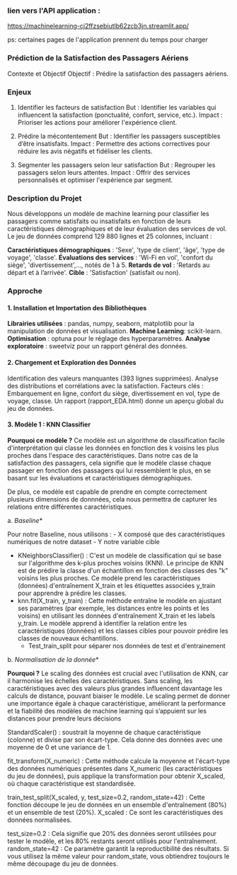 ### lien vers l'API application :
https://machinelearning-cj2ffzsebiutlb62zcb3jn.streamlit.app/

ps: certaines pages de l'application prennent du temps pour charger
### Prédiction de la Satisfaction des Passagers Aériens
Contexte et Objectif
Objectif : Prédire la satisfaction des passagers aériens.

### Enjeux
1. Identifier les facteurs de satisfaction
But : Identifier les variables qui influencent la satisfaction (ponctualité, confort, service, etc.).
Impact : Prioriser les actions pour améliorer l'expérience client.

2. Prédire la mécontentement
But : Identifier les passagers susceptibles d’être insatisfaits.
Impact : Permettre des actions correctives pour réduire les avis négatifs et fidéliser les clients.

3. Segmenter les passagers selon leur satisfaction
But : Regrouper les passagers selon leurs attentes.
Impact : Offrir des services personnalisés et optimiser l'expérience par segment.

### Description du Projet
Nous développons un modèle de machine learning pour classifier les passagers comme satisfaits ou insatisfaits en fonction de leurs caractéristiques démographiques et de leur évaluation des services de vol. Le jeu de données comprend 129 880 lignes et 25 colonnes, incluant :

**Caractéristiques démographiques** : 'Sexe', 'type de client', 'âge', 'type de voyage', 'classe'.
**Évaluations des services** : 'Wi-Fi en vol', 'confort du siège', 'divertissement',..., notés de 1 à 5.
**Retards de vol** : 'Retards au départ et à l’arrivée'.
**Cible** : 'Satisfaction' (satisfait ou non).

### Approche
#### 1. Installation et Importation des Bibliothèques
**Librairies utilisées** : pandas, numpy, seaborn, matplotlib pour la manipulation de données et visualisation.
**Machine Learning**: scikit-learn.
**Optimisation** : optuna pour le réglage des hyperparamètres.
**Analyse exploratoire** : sweetviz pour un rapport général des données.

#### 2. Chargement et Exploration des Données
Identification des valeurs manquantes (393 lignes supprimées).
Analyse des distributions et corrélations avec la satisfaction.
Facteurs clés : Embarquement en ligne, confort du siège, divertissement en vol, type de voyage, classe.
Un rapport (rapport_EDA.html) donne un aperçu global du jeu de données.

#### 3. Modèle 1 : KNN Classifier 
	
**Pourquoi ce modèle ?** 
Ce modèle est un algorithme de classification facile d'interprétation qui classe les données en fonction des k voisins les plus proches dans l'espace des caractéristiques. Dans notre  cas de la satisfaction des passagers, cela signifie que le modèle classe chaque passager en fonction des passagers qui lui ressemblent le plus, en se basant sur les évaluations et caractéristiques démographiques.
		
De plus, ce modèle est capable de prendre en compte correctement plusieurs dimensions de donnnées, cela nous permettra de capturer les relations entre différentes caractéristiques.
	
a. *Baseline** 
	
Pour notre Baseline, nous utilisons : 
	- X composé que des caractéristiques numériques de notre dataset
	- Y notre variable cible
  - KNeighborsClassifier() : C'est un modèle de classification qui se base sur l'algorithme des k-plus proches voisins (KNN). Le principe de KNN est de prédire la classe d'un échantillon en fonction des classes des "k" voisins les plus proches. Ce modèle prend les caractéristiques (données) d'entraînement X_train et les étiquettes associées y_train pour apprendre à prédire les classes.
 - knn.fit(X_train, y_train) : Cette méthode entraîne le modèle en ajustant ses paramètres (par exemple, les distances entre les points et les voisins) en utilisant les données d'entraînement X_train et les labels y_train. Le modèle apprend à identifier la relation entre les caractéristiques (données) et les classes cibles pour pouvoir prédire les classes de nouveaux échantillons.
	- Test_train_split pour séparer nos données de test et d'entrainement
 
b. *Normalisation de la donnée** 

**Pourquoi ?** 
Le scaling des données est crucial avec l'utilisation de KNN, car il harmonise les échelles des caractéristiques. Sans scaling, les caractéristiques avec des valeurs plus grandes influencent davantage les calculs de distance, pouvant biaiser le modèle. Le scaling permet de donner une importance égale à chaque caractéristique, améliorant la performance et la fiabilité des modèles de machine learning qui s’appuient sur les distances pour prendre leurs décisions

StandardScaler() : soustrait la moyenne de chaque caractéristique (colonne) et divise par son écart-type. Cela donne des données avec une moyenne de 0 et une variance de 1. 

fit_transform(X_numeric) : Cette méthode calcule la moyenne et l'écart-type des données numériques présentes dans X_numeric (les caractéristiques du jeu de données), puis applique la transformation pour obtenir X_scaled, où chaque caractéristique est standardisée.

train_test_split(X_scaled, y, test_size=0.2, random_state=42) : Cette fonction découpe le jeu de données en un ensemble d'entraînement (80%) et un ensemble de test (20%).
X_scaled : Ce sont les caractéristiques des données normalisées.

test_size=0.2 : Cela signifie que 20% des données seront utilisées pour tester le modèle, et les 80% restants seront utilisés pour l'entraînement.
random_state=42 : Ce paramètre garantit la reproductibilité des résultats. Si vous utilisez la même valeur pour random_state, vous obtiendrez toujours le même découpage du jeu de données.






